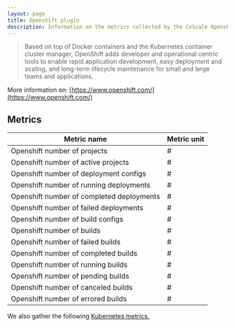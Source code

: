 ```yaml
---
layout: page
title: Openshift plugin
description: Information on the metrics collected by the CoScale Openshift plugin.
---
```


> Based on top of Docker containers and the Kubernetes container cluster manager, OpenShift adds developer and operational centric tools to enable rapid application development, easy deployment and scaling, and long-term lifecycle maintenance for small and large teams and applications.

More information on: [https://www.openshift.com/](https://www.openshift.com/)

## Metrics

| Metric name                               | Metric unit |
|-------------------------------------------|-------------|
| Openshift number of projects              | #           |
| Openshift number of active projects       | #           |
| Openshift number of deployment configs    | #           |
| Openshift number of running deployments   | #           |
| Openshift number of completed deployments | #           |
| Openshift number of failed deployments    | #           |
| Openshift number of build configs         | #           |
| Openshift number of builds                | #           |
| Openshift number of failed builds         | #           |
| Openshift number of completed builds      | #           |
| Openshift number of running builds        | #           |
| Openshift number of pending builds        | #           |
| Openshift number of canceled builds       | #           |
| Openshift number of errored builds        | #           |

We also gather the following <a href="{{ site.baseurl }}/agent/plugins/kubernetes">Kubernetes metrics.</a>
